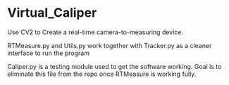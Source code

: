 # Virtual_Caliper
Use CV2 to Create a real-time camera-to-measuring device. 

RTMeasure.py and Utils.py work together with Tracker.py as a cleaner interface to run the program

Caliper.py is a testing module used to get the software working. Goal is to eliminate this file from the repo once RTMeasure is working fully.
